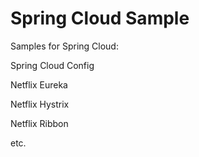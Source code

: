 # Spring Cloud Sample

Samples for Spring Cloud:

Spring Cloud Config

Netflix Eureka

Netflix Hystrix

Netflix Ribbon

etc.
